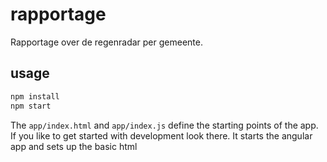 # rapportage
Rapportage over de regenradar per gemeente.

## usage
```bash
npm install
npm start
```

The `app/index.html` and `app/index.js` define the starting points of the app.
If you like to get started with development look there. It starts the angular
app and sets up the basic html
